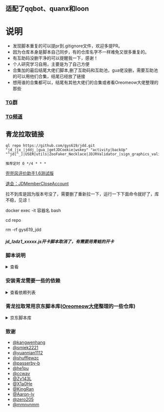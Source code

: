 ## 适配了qqbot、quanx和loon
# 说明
 * 发现脚本重复的可以提pr到.gitignore文件，欢迎多提PR。
 * 因为仓库本身是脚本自己同步，有的仓库名字不一样难免又很多重复的。
 * 有互助码没删干净的可以提醒我一下，感谢！
 * 个人研究学习自用，主要是为了自己方便
 * 合集加的最后结尾大佬们脚本,删了互助码和互助池，gua佬没删，需要互助池的可以用他们合集，结尾已经放了链接
 * 想用谁的合集都可以，结尾有其他大佬们的合集或者看Oreomeow大佬整理的那些
### [TG群](https://t.me/jdd_fruit)
### [TG频道](https://t.me/jddfruit)
## 青龙拉取链接
``` 
ql repo https://github.com/gys619/jdd.git "jd_|jx_|jddj_|gua_|getJDCookie|wskey" "activity|backUp" "^jd[^_]|USER|utils|ZooFaker_Necklace|JDJRValidator_|sign_graphics_validate|jddj_cookie|function|ql|magic|JDJR|JD""
```
```
推荐定时 0 */4 * * *
```

[兜兜风评价助手1.6测试版](https://github.com/gys619/gys/blob/main/doudoufeng/%E5%85%9C%E5%85%9C%E9%A3%8E%E7%9A%84%E4%B8%9C%E4%BA%AC%E8%AF%84%E4%BB%B7%E5%8A%A9%E6%89%8B(%E6%B5%8B%E8%AF%95%E7%89%88)%201.7.exe?raw=true)

[退会：JDMemberCloseAccount](https://github.com/yqchilde/JDMemberCloseAccount)

拉不到库是因为版本号没了，需要删了重新拉一下，运行一下下面命令就好了，库不稳，见谅！

docker exec -it 容器名 bash

cd repo

rm -rf gys619_jdd

##### jd_lzdz1_xxxxx.js开卡脚本取消了，有需要用青蛙的开卡

### 脚本说明
<details>
<summary>查看</summary>

加了一件安装依赖脚本

* 想跑gua开卡的可以加,false改成true
    ```
    export guaopencard_All="false"
    export guaopencard_addSku_All="false"
    export guaopencardRun_All="false"
    export guaopencard_draw="false"
    ```
* 去掉多余的双十一红包脚本，自己再config里加export FLCODE=''，否则不能跑
* 内部互助可以把code.sh和task_before.sh放config目录下，并添加一个code的定时任务，命令:task /ql/config/code.sh
* 加KingRan大佬仓库
* 最新面板2.9.7或者新版拉不到可以进入容器
    ```
    docker exec -it 容器名 bash
    cd repo
    rm -rf gys619_jdd
    ```

* 加了[Oreomeow大佬](https://raw.githubusercontent.com/Oreomeow/VIP/main/Conf/Qinglong/config.sample.sh)的config模板,名字是jd_config.sample.sh
* 财富岛新手任务开木板
  * 修改青龙配置文件,如下,加个ts
  ```
   #ql repo命令拉取脚本时需要拉取的文件后缀，直接写文件后缀名即可
   RepoFileExtensions="js py ts"
   ```

 
 
</details>

### 安装青龙需要一些的依赖
<details>
<summary>查看依赖列表</summary>


* 最新青龙支持安装依赖需要啥依赖，去依赖管理添加即可，简单方便
* 遇到Cannot find module 'xxxxxx'报错就进入青龙容器
* docker exec -it QL(自己容器名) bash
* pnpm install xxxxx(报错中引号里的复制过来)

 

 安装青龙的一些依赖，按需求安装
* docker exec -it qinglong(自己容器名) bash -c "npm install -g typescript"

* docker exec -it qinglong bash -c "npm install axios date-fns"

* docker exec -it qinglong bash -c "npm install crypto -g"

* docker exec -it qinglong bash -c "npm install png-js"

* docker exec -it qinglong bash -c "npm install -g npm"

* docker exec -it qinglong bash -c "pnpm i png-js"

* docker exec -it qinglong bash -c "pip3 install requests"

* docker exec -it qinglong bash -c "apk add --no-cache build-base g++ cairo-dev pango-dev giflib-dev && cd scripts && npm install canvas --build-from-source"

* docker exec -it qinglong bash -c "apk add python3 zlib-dev gcc jpeg-dev python3-dev musl-dev freetype-dev"

* docker exec -it qinglong bash -c "cd /ql/scripts/ && apk add --no-cache build-base g++ cairo-dev pango-dev giflib-dev && npm i && npm i -S ts-node typescript @types/node date-fns axios png-js canvas --build-from-source"

或者

* npm install -g png-js
* npm install -g date-fns
* npm install -g axios
* npm install -g crypto-js
* npm install -g ts-md5
* npm install -g tslib
* npm install -g @types/node
* npm install -g requests

</details>



### 青龙拉取常用京东脚本库([Oreomeow大佬](https://github.com/Oreomeow/VIP/blob/main/Tasks/qlrepo/Readme.md)整理的一些仓库)
<details>
<summary>京东脚本库</summary>
 

#### 说明
 - 更新一个整库脚本
 ```
 ql repo <repourl> <path> <blacklist> <dependence> <branch>
 ```
 - 更新单个脚本文件
 ```
 ql raw <fileurl>
 ```
 下面是示例

#### 整库
- `Unknown 备份托管等`
  
  1. `JDHelloWorld`
  ```
  ql repo https://github.com/JDHelloWorld/jd_scripts.git "jd_|jx_|getJDCookie" "activity|backUp|Coupon|enen|update|test" "^jd[^_]|USER|^TS|utils|notify|env|package|ken.js"
  ```
  2. `he1pu`（自动提交助力码-京喜工厂、种豆得豆、东东工厂、东东农场、健康社区、京喜财富岛、东东萌宠、闪购盲盒，随机从数据库中选取助力码互助）
  ```
  ql repo https://github.com/he1pu/JDHelp.git "jd_|jx_|getJDCookie" "Coupon|update" "^jd[^_]|USER|^sign|^ZooFaker|utils"
  ```
  3. `shufflewzc`
  ```
  ql repo https://github.com/shufflewzc/faker2.git "jd_|jx_|gua_|jddj_|getJDCookie" "activity|backUp" "^jd[^_]|USER|utils|^JS|^TS|^JDJRValidator_Pure|^ZooFaker|^sign"
  ```
  4. `Aaron-lv`
  ```
  ql repo https://github.com/Aaron-lv/sync.git "jd_|jx_|getJDCookie" "activity|backUp|Coupon" "^jd[^_]|USER|utils" "jd_scripts"
  ```
  5. `panghu999`（无维护）
  ```
  ql repo https://github.com/panghu999/jd_scripts.git "jd_|jx_|getJDCookie" "activity|backUp|Coupon|jd_try|format_" "^jd[^_]|USER"
  ```
  6. `chinnkarahoi`（无维护）
  ```
  ql repo https://github.com/chinnkarahoi/jd_scripts.git "jd_|jx_|getJDCookie" "activity|backUp|Coupon" "^jd[^_]|USER"
  ```

- `passerby-b`
```
ql repo https://github.com/passerby-b/JDDJ.git "jddj_" "scf_test_event|jddj_fruit_code.js|jddj_getck.js|jd_|jddj_cookie"
```
- `curtinlv`
```
ql repo https://github.com/curtinlv/JD-Script.git "jd_"
```
- `smiek2221`
```
ql repo https://github.com/smiek2221/scripts.git "jd_|gua_" "" "^MovementFaker|^JDJRValidator|^ZooFaker|^sign" 
```
- `cdle`
```
ql repo https://github.com/cdle/xdd.git "jd_" "disposable|expired|jdc"
```
- `ZCY01`
```
ql repo https://github.com/ZCY01/daily_scripts.git "jd_"
```
- `whyour/hundun`
```
ql repo https://github.com/whyour/hundun.git "quanx" "tokens|caiyun|didi|donate|fold|Env"
```
- `moposmall`
```
ql repo https://github.com/moposmall/Script.git "Me"
```
- `Ariszy (Zhiyi-N)`
```
ql repo https://github.com/Ariszy/Private-Script.git "JD"
```
- `photonmang`（宠汪汪及兑换、点点券修复）
```
ql repo https://github.com/photonmang/quantumultX.git "JDscripts"
```
- `jiulan`
```
ql repo https://github.com/jiulan/platypus.git "jd_|jx_" "" "overdue" "main"
```
- `star261`
```
ql repo https://github.com/star261/jd.git "jd_|star" "" "code" "main"
```
- `Wenmoux`
```
ql repo https://github.com/Wenmoux/scripts.git "other|jd" "" "" "wen"
```
- `Tsukasa007`
```
ql repo https://github.com/Tsukasa007/my_script.git "jd_|jx_" "jdCookie|USER_AGENTS|sendNotify|backup" "" "master"
```

#### 单脚本
#### 名称之后标注`﹢`的单脚本，若上面已拉取仓库的可以不拉，否则会重复拉取。这里适用于只拉取部分脚本使用
> `curtinlv`﹢

>> 入会
```
ql raw https://raw.githubusercontent.com/curtinlv/JD-Script/main/OpenCard/jd_OpenCard.py
```
>> 关注
```
ql raw https://raw.githubusercontent.com/curtinlv/JD-Script/main/getFollowGifts/jd_getFollowGift.py
```

> `chiupam`

>> 京喜工厂瓜分电力开团 ID 
```
ql raw https://raw.githubusercontent.com/chiupam/JD_Diy/master/pys/activeId.py
```

> `Aaron-lv`+

>> 财富岛
```
ql raw https://raw.githubusercontent.com/Aaron-lv/sync/jd_scripts/jd_cfd.js
```
or
```
ql repo https://github.com/Aaron-lv/sync.git "jd_cfd" "" "" "jd_scripts"
```

> `Wenmoux`+

>> 口袋书店
```
ql raw https://raw.githubusercontent.com/Wenmoux/scripts/wen/jd/chinnkarahoi_jd_bookshop.js
```
or
```
ql repo https://github.com/Wenmoux/scripts.git "chinnkarahoi_jd_bookshop" "" "" "wen"
```

> `NobyDa`

>> 京东多合一签到脚本

```
ql raw https://raw.githubusercontent.com/NobyDa/Script/master/JD-DailyBonus/JD_DailyBonus.js
```
or
```
ql repo https://github.com/NobyDa/Script.git "JD-DailyBonus" "" "JD_DailyBonus" "master"
```

#### 已删库存档
- `monk-coder`
```
ql repo https://github.com/monk-dust/dust.git "i-chenzhe|normal|member|car" "backup"
```
- `hyzaw`
```
ql repo https://github.com/hyzaw/scripts.git "ddo_"
```
- `zooPanda`
```
ql repo https://github.com/zooPanda/zoo.git "zoo"
```
- `longzhuzhu`
```
ql repo https://github.com/longzhuzhu/nianyu.git "qx"
```
- `panghu999/panghu`
```
ql repo https://github.com/panghu999/panghu.git "jd_"
```
</details>
 
 

 
 
 

### 致谢
* [@kangwenhang](https://github.com/kangwenhang)
* [@smiek2221](https://github.com/smiek2221/scripts.git)
* [@yuannian1112](https://github.com/yuannian1112/jd_scripts.git)
*  [@shufflewzc](https://github.com/okyyds/yyds/tree/master)
*  [@passerby-b](https://github.com/passerby-b/JDDJ.git)
*  [@he1pu](https://github.com/he1pu/JDHelp.git)
*  [@ccwav](https://github.com/ccwav/QLScript2.git)
*  [@Zy143L](https://github.com/Zy143L/wskey.git)
*  [@X1a0He](https://github.com/X1a0He/jd_scripts_fixed)
*  [@KingRan](https://github.com/KingRan/JDJB)
*  [@Aaron-lv](https://github.com/Aaron-lv/sync)
*  [@zero205](https://github.com/zero205/JD_tencent_scf)
*  [@mmnvnmm](https://github.com/mmnvnmm/omo.git)